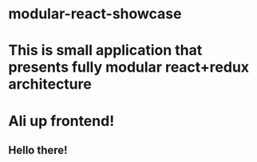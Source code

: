 # modular-react-showcase
This is small application that presents fully modular react+redux architecture
=======
# Ali up frontend!
## Hello there!
